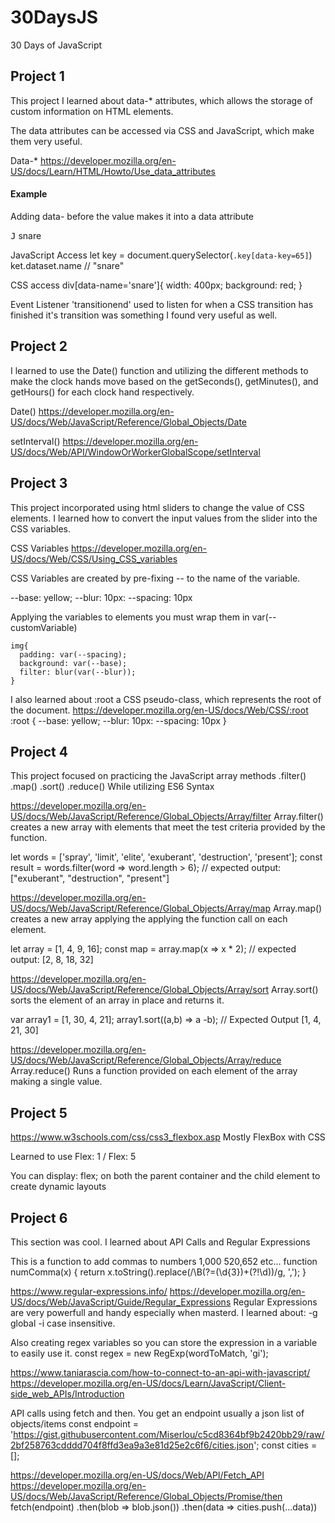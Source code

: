 # 30DaysJS
30 Days of JavaScript

## Project 1

This project I learned about data-* attributes, which allows the storage of custom information on HTML elements. 

The data attributes can be accessed via CSS and JavaScript, which make them very useful.

Data-*
https://developer.mozilla.org/en-US/docs/Learn/HTML/Howto/Use_data_attributes

#### Example
Adding data- before the value makes it into a data attribute
     <div data-name="snare" data-key="74" class="key">
      <kbd>J</kbd>
      <span class="sound">snare</span>
    </div>

 JavaScript Access
    let key = document.querySelector(`.key[data-key=65]`)
    ket.dataset.name // "snare"

CSS access
    div[data-name='snare']{
        width: 400px;
        background: red;
    }

Event Listener 'transitionend' used to listen for when a CSS transition has finished it's transition was something I found very useful as well.

## Project 2

I learned to use the Date() function and utilizing the different methods to make the clock hands move based on the getSeconds(), getMinutes(), and getHours() for each clock hand respectively.

Date()
https://developer.mozilla.org/en-US/docs/Web/JavaScript/Reference/Global_Objects/Date

setInterval()
https://developer.mozilla.org/en-US/docs/Web/API/WindowOrWorkerGlobalScope/setInterval

## Project 3
This project incorporated using html sliders to change the value of CSS elements.
I learned how to convert the input values from the slider into the CSS variables.

CSS Variables
https://developer.mozilla.org/en-US/docs/Web/CSS/Using_CSS_variables

CSS Variables are created by pre-fixing -- to the name of the variable.

--base: yellow;
--blur: 10px:
--spacing: 10px

Applying the variables to elements you must wrap them in var(--customVariable)

    img{
      padding: var(--spacing);
      background: var(--base);
      filter: blur(var(--blur));
    }

I also learned about :root a CSS pseudo-class, which represents the root of the document.
https://developer.mozilla.org/en-US/docs/Web/CSS/:root
:root {
    --base: yellow;
    --blur: 10px:
    --spacing: 10px
}

## Project 4
This project focused on practicing the JavaScript array methods
 .filter() .map() .sort() .reduce()
While utilizing ES6 Syntax

https://developer.mozilla.org/en-US/docs/Web/JavaScript/Reference/Global_Objects/Array/filter
Array.filter() creates a new array with elements that meet the test criteria provided by the function.

let words = ['spray', 'limit', 'elite', 'exuberant', 'destruction', 'present'];
const result = words.filter(word => word.length > 6);
// expected output: ["exuberant", "destruction", "present"]


https://developer.mozilla.org/en-US/docs/Web/JavaScript/Reference/Global_Objects/Array/map
Array.map() creates a new array applying the applying the function call on each element.

let array = [1, 4, 9, 16];
const map = array.map(x => x * 2);
// expected output: [2, 8, 18, 32]

https://developer.mozilla.org/en-US/docs/Web/JavaScript/Reference/Global_Objects/Array/sort
Array.sort() sorts the element of an array in place and returns it.

var array1 = [1, 30, 4, 21];
array1.sort((a,b) => a -b);
// Expected Output [1, 4, 21, 30]


https://developer.mozilla.org/en-US/docs/Web/JavaScript/Reference/Global_Objects/Array/reduce
Array.reduce() Runs a function provided on each element of the array making a single value.

## Project 5
https://www.w3schools.com/css/css3_flexbox.asp
Mostly FlexBox with CSS

Learned to use Flex: 1 / Flex: 5

You can display: flex; on both the parent container and the child element to create dynamic layouts

## Project 6
This section was cool. I learned about API Calls and Regular Expressions

This is a function to add commas to numbers 1,000 520,652 etc...
function numComma(x) {
  return x.toString().replace(/\B(?=(\d{3})+(?!\d))/g, ',');
}

https://www.regular-expressions.info/
https://developer.mozilla.org/en-US/docs/Web/JavaScript/Guide/Regular_Expressions
Regular Expressions are very powerfull and handy especially when masterd. I learned about:
-g global
-i case insensitive.

Also creating regex variables so you can store the expression in a variable to easily use it.
const regex = new RegExp(wordToMatch, 'gi');

https://www.taniarascia.com/how-to-connect-to-an-api-with-javascript/
https://developer.mozilla.org/en-US/docs/Learn/JavaScript/Client-side_web_APIs/Introduction

API calls using  fetch and then. You get an endpoint usually a json list of objects/items
const endpoint = 'https://gist.githubusercontent.com/Miserlou/c5cd8364bf9b2420bb29/raw/2bf258763cdddd704f8ffd3ea9a3e81d25e2c6f6/cities.json';
const cities = [];

https://developer.mozilla.org/en-US/docs/Web/API/Fetch_API
https://developer.mozilla.org/en-US/docs/Web/JavaScript/Reference/Global_Objects/Promise/then
fetch(endpoint)
.then(blob => blob.json())
.then(data => cities.push(...data))


